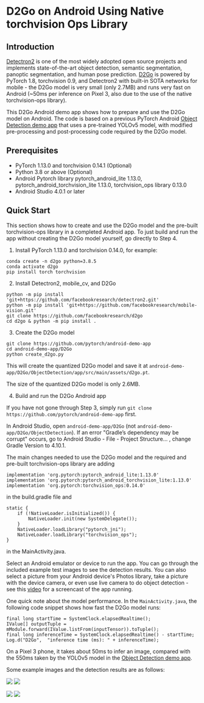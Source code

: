 # D2Go on Android Using Native torchvision Ops Library

## Introduction

[Detectron2](https://github.com/facebookresearch/detectron2) is one of the most widely adopted open source projects and implements state-of-the-art object detection, semantic segmentation, panoptic segmentation, and human pose prediction. [D2Go](https://github.com/facebookresearch/d2go) is powered by PyTorch 1.8, torchvision 0.9, and Detectron2 with built-in SOTA networks for mobile - the D2Go model is very small (only 2.7MB) and runs very fast on Android (~50ms per inference on Pixel 3, also due to the use of the native torchvision-ops library).

This D2Go Android demo app shows how to prepare and use the D2Go model on Android. The code is based on a previous PyTorch Android [Object Detection demo app](https://github.com/pytorch/android-demo-app/tree/master/ObjectDetection) that uses a pre-trained YOLOv5 model, with modified pre-processing and post-processing code required by the D2Go model.

## Prerequisites

* PyTorch 1.13.0 and torchvision 0.14.1 (Optional)
* Python 3.8 or above (Optional)
* Android Pytorch library pytorch_android_lite 1.13.0, pytorch_android_torchvision_lite 1.13.0, torchvision_ops library 0.13.0
* Android Studio 4.0.1 or later

## Quick Start

This section shows how to create and use the D2Go model and the pre-built torchvision-ops library in a completed Android app. To just build and run the app without creating the D2Go model yourself, go directly to Step 4.

1. Install PyTorch 1.13.0 and torchvision 0.14.0, for example:

```
conda create -n d2go python=3.8.5
conda activate d2go
pip install torch torchvision
```

2. Install Detectron2, mobile_cv, and D2Go

```
python -m pip install 'git+https://github.com/facebookresearch/detectron2.git'
python -m pip install 'git+https://github.com/facebookresearch/mobile-vision.git'
git clone https://github.com/facebookresearch/d2go
cd d2go & python -m pip install .

```

3. Create the D2Go model

```
git clone https://github.com/pytorch/android-demo-app
cd android-demo-app/D2Go
python create_d2go.py
```
This will create the quantized D2Go model and save it at `android-demo-app/D2Go/ObjectDetection/app/src/main/assets/d2go.pt`.  

The size of the quantized D2Go model is only 2.6MB.

4. Build and run the D2Go Android app

If you have not gone through Step 3, simply run `git clone https://github.com/pytorch/android-demo-app` first.

In Android Studio, open `android-demo-app/D2Go` (not `android-demo-app/D2Go/ObjectDetection`). If an error "Gradle’s dependency may be corrupt" occurs, go to Android Studio - File - Project Structure... , change Gradle Version to 4.10.1.

The main changes needed to use the D2Go model and the required and pre-built torchvision-ops library are adding
```
implementation 'org.pytorch:pytorch_android_lite:1.13.0'
implementation 'org.pytorch:pytorch_android_torchvision_lite:1.13.0'
implementation 'org.pytorch:torchvision_ops:0.14.0'
```
in the build.gradle file and
```
static {
    if (!NativeLoader.isInitialized()) {
        NativeLoader.init(new SystemDelegate());
    }
    NativeLoader.loadLibrary("pytorch_jni");
    NativeLoader.loadLibrary("torchvision_ops");
}
```
in the MainActivity.java.

Select an Android emulator or device to run the app. You can go through the included example test images to see the detection results. You can also select a picture from your Android device's Photos library, take a picture with the device camera, or even use live camera to do object detection - see this [video](https://drive.google.com/file/d/18-2hLc-7JAKtd1q00X-5pHQCAdyJg7dZ/view?usp=sharing) for a screencast of the app running.

One quick note about the model performance. In the `MainActivity.java`, the following code snippet shows how fast the D2Go model runs:

```
final long startTime = SystemClock.elapsedRealtime();
IValue[] outputTuple = mModule.forward(IValue.listFrom(inputTensor)).toTuple();
final long inferenceTime = SystemClock.elapsedRealtime() - startTime;
Log.d("D2Go",  "inference time (ms): " + inferenceTime);
```

On a Pixel 3 phone, it takes about 50ms to infer an image, compared with the 550ms taken by the YOLOv5 model in the [Object Detection demo app](https://github.com/pytorch/android-demo-app/tree/master/ObjectDetection).

Some example images and the detection results are as follows:

![](screenshot1.png)
![](screenshot2.png)

![](screenshot3.png)
![](screenshot4.png)
